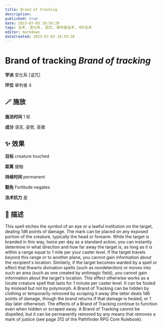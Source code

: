 ```yaml
---
title: Brand of tracking
description: 
published: true
date: 2023-07-03 19:59:28
tags: 法术, 变化系, 诅咒, 审判者法术, 4环法术
editor: markdown
dateCreated: 2023-07-03 19:59:28
---
```


# **Brand of tracking** *Brand of tracking*

**学派** 变化系 \[诅咒\] 

**环位** 审判者 4

## 🪄 施放

**施法时间** 1 轮

**成分** 语言, 姿势, 圣徽

## ✨ 效果 

**目标** creature touched 

**距离** 接触  

**持续时间** permanent 

**豁免** Fortitude negates

**法术抗力** 是

## 📖 描述

This spell etches the symbol of an eye or a lawful institution on the target, dealing 1d6 points of damage. The mark can be placed on any exposed portion of the creature, typically the head or forearm. While the target is branded in this way, twice per day as a standard action, you can instantly determine in what direction and how far away the target is, as long as it is within a range equal to 1 mile per your caster level. If the target travels beyond this range or to another plane, you cannot gain information about the recipient's location. Similarly, if the target becomes warded by a spell or effect that thwarts divination spells (such as nondetection) or moves into such an area (such as one created by antimagic field), you cannot gain information about the target's location. This effect otherwise works as a locate creature spell that lasts for 1 minute per caster level. It can be fooled by mislead but not by polymorph. A Brand of Tracking can be hidden by clothing or temporarily removed by scraping it away (the latter deals 1d6 points of damage, though the brand returns if that damage is healed, or 1 day later otherwise). The effects of a Brand of Tracking continue to function even when hidden or scraped away. A Brand of Tracking cannot be dispelled, but it can be permanently removed by any means that removes a mark of justice (see page 312 of the Pathfinder RPG Core Rulebook).
    